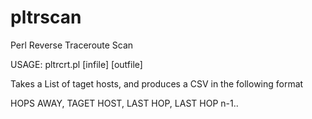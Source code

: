 # pltrscan
Perl Reverse Traceroute Scan

USAGE: pltrcrt.pl [infile] [outfile]

Takes a List of taget hosts, and produces a CSV in the following format

HOPS AWAY, TAGET HOST, LAST HOP, LAST HOP n-1..
